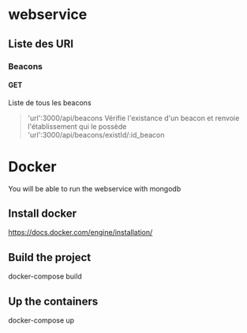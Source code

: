 # webservice
## Liste des URI
### Beacons
#### GET
Liste de tous les beacons
>'url':3000/api/beacons
Vérifie l'existance d'un beacon et renvoie l'établissement qui le possède
>'url':3000/api/beacons/existId/:id_beacon


# Docker
You will be able to run the webservice with mongodb
## Install docker
https://docs.docker.com/engine/installation/
## Build the project
docker-compose build
## Up the containers
docker-compose up
